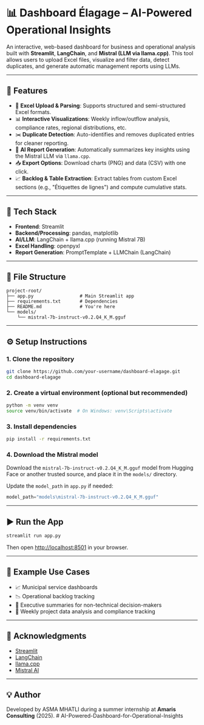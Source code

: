 # 📊 Dashboard Élagage – AI-Powered Operational Insights

An interactive, web-based dashboard for business and operational analysis built with **Streamlit**, **LangChain**, and **Mistral (LLM via llama.cpp)**. This tool allows users to upload Excel files, visualize and filter data, detect duplicates, and generate automatic management reports using LLMs.

---

## 🚀 Features

- 📁 **Excel Upload & Parsing**: Supports structured and semi-structured Excel formats.
- 📊 **Interactive Visualizations**: Weekly inflow/outflow analysis, compliance rates, regional distributions, etc.
- ✂️ **Duplicate Detection**: Auto-identifies and removes duplicated entries for cleaner reporting.
- 🤖 **AI Report Generation**: Automatically summarizes key insights using the Mistral LLM via `llama.cpp`.
- 📥 **Export Options**: Download charts (PNG) and data (CSV) with one click.
- 📈 **Backlog & Table Extraction**: Extract tables from custom Excel sections (e.g., "Étiquettes de lignes") and compute cumulative stats.

---

## 🧠 Tech Stack

- **Frontend**: Streamlit
- **Backend/Processing**: pandas, matplotlib
- **AI/LLM**: LangChain + llama.cpp (running Mistral 7B)
- **Excel Handling**: openpyxl
- **Report Generation**: PromptTemplate + LLMChain (LangChain)

---

## 📂 File Structure

```
project-root/
├── app.py                 # Main Streamlit app
├── requirements.txt       # Dependencies
├── README.md              # You're here
└── models/
    └── mistral-7b-instruct-v0.2.Q4_K_M.gguf
```

---

## ⚙️ Setup Instructions

### 1. Clone the repository

```bash
git clone https://github.com/your-username/dashboard-elagage.git
cd dashboard-elagage
```

### 2. Create a virtual environment (optional but recommended)

```bash
python -m venv venv
source venv/bin/activate  # On Windows: venv\Scripts\activate
```

### 3. Install dependencies

```bash
pip install -r requirements.txt
```

### 4. Download the Mistral model

Download the `mistral-7b-instruct-v0.2.Q4_K_M.gguf` model from Hugging Face or another trusted source, and place it in the `models/` directory.

Update the `model_path` in `app.py` if needed:

```python
model_path="models\mistral-7b-instruct-v0.2.Q4_K_M.gguf"
```

---

## ▶️ Run the App

```bash
streamlit run app.py
```

Then open [http://localhost:8501](http://localhost:8501) in your browser.

---

## 📌 Example Use Cases

- 📈 Municipal service dashboards
- 📉 Operational backlog tracking
- 🧠 Executive summaries for non-technical decision-makers
- 🔄 Weekly project data analysis and compliance tracking

---

## 🙌 Acknowledgments

- [Streamlit](https://streamlit.io)
- [LangChain](https://www.langchain.com/)
- [llama.cpp](https://github.com/ggerganov/llama.cpp)
- [Mistral AI](https://mistral.ai/)

---

## 💡 Author

Developed by ASMA MHATLI during a summer internship at **Amaris Consulting** (2025).
#   A I - P o w e r e d - D a s h b o a r d - f o r - O p e r a t i o n a l - I n s i g h t s  
 